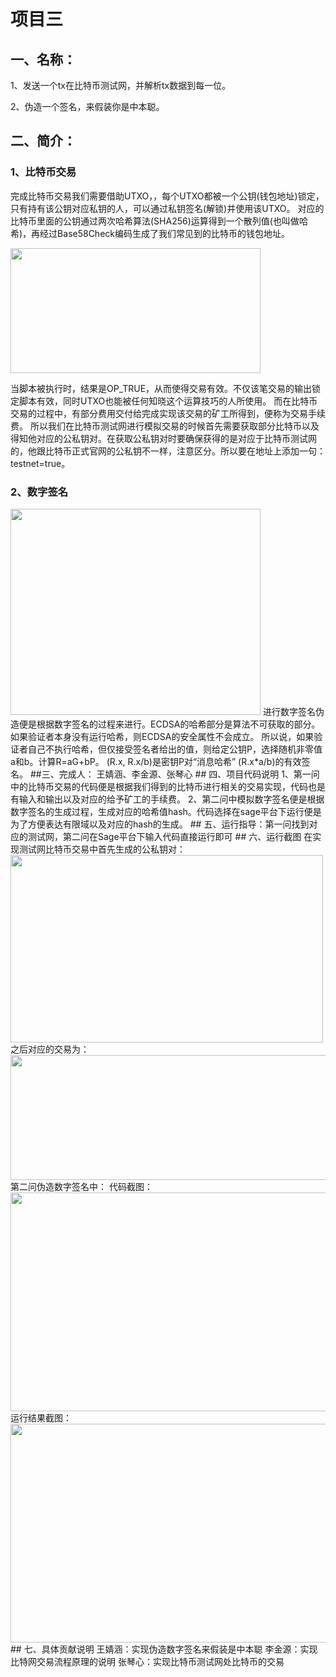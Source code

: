 项目三
=
## 一、名称：

1、发送一个tx在比特币测试网，并解析tx数据到每一位。

2、伪造一个签名，来假装你是中本聪。
## 二、简介：
### 1、比特币交易
完成比特币交易我们需要借助UTXO，，每个UTXO都被一个公钥(钱包地址)锁定，只有持有该公钥对应私钥的人，可以通过私钥签名(解锁)并使用该UTXO。
对应的比特币里面的公钥通过两次哈希算法(SHA256)运算得到一个散列值(也叫做哈希)，再经过Base58Check编码生成了我们常见到的比特币的钱包地址。

<img src="https://github.com/yuuu218/Innovation-pioneering/blob/main/image/R11.png?raw=true"  height="200" width="400">

当脚本被执行时，结果是OP_TRUE，从而使得交易有效。不仅该笔交易的输出锁定脚本有效，同时UTXO也能被任何知晓这个运算技巧的人所使用。
而在比特币交易的过程中，有部分费用交付给完成实现该交易的矿工所得到，便称为交易手续费。
所以我们在比特币测试网进行模拟交易的时候首先需要获取部分比特币以及得知他对应的公私钥对。在获取公私钥对时要确保获得的是对应于比特币测试网的，他跟比特币正式官网的公私钥不一样，注意区分。所以要在地址上添加一句：testnet=true。
### 2、数字签名
<img src="https://github.com/yuuu218/Innovation-pioneering/blob/main/image/R1.png?raw=true"  height="330" width="400">
进行数字签名伪造便是根据数字签名的过程来进行。ECDSA的哈希部分是算法不可获取的部分。如果验证者本身没有运行哈希，则ECDSA的安全属性不会成立。
所以说，如果验证者自己不执行哈希，但仅接受签名者给出的值，则给定公钥P，选择随机非零值a和b。计算R=aG+bP。 (R.x, R.x/b)是密钥P对“消息哈希” (R.x*a/b)的有效签名。
##三、完成人：
王婧涵、李金源、张琴心
## 四、项目代码说明
1、第一问中的比特币交易的代码便是根据我们得到的比特币进行相关的交易实现，代码也是有输入和输出以及对应的给予矿工的手续费。
2、第二问中模拟数字签名便是根据数字签名的生成过程，生成对应的哈希值hash。代码选择在sage平台下运行便是为了方便表达有限域以及对应的hash的生成。
## 五、运行指导：第一问找到对应的测试网，第二问在Sage平台下输入代码直接运行即可
## 六、运行截图
在实现测试网比特币交易中首先生成的公私钥对：
<img src="https://github.com/yuuu218/Innovation-pioneering/blob/main/image/R8.png?raw=true"  height="300" width="500">
之后对应的交易为：
<img src="https://github.com/yuuu218/Innovation-pioneering/blob/main/image/R10.png?raw=true"  height="200" width="600">
第二问伪造数字签名中：
代码截图：
<img src="https://github.com/yuuu218/Innovation-pioneering/blob/main/image/R6.png?raw=true"  height="350" width="600">
运行结果截图：
<img src="https://github.com/yuuu218/Innovation-pioneering/blob/main/image/R7.png?raw=true"  height="350" width="600">
## 七、具体贡献说明
王婧涵：实现伪造数字签名来假装是中本聪
李金源：实现比特网交易流程原理的说明
张琴心：实现比特币测试网处比特币的交易
